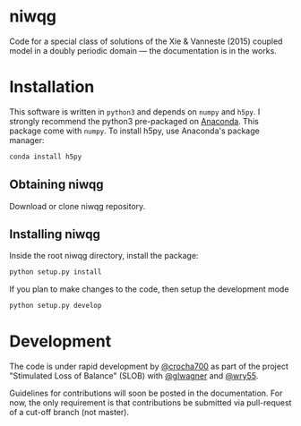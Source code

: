 # niwqg
Code for a special class of solutions of the Xie & Vanneste (2015) coupled model
 in a doubly periodic domain –– the documentation is in the works.

# Installation
This software is written in `python3` and depends on `numpy` and `h5py`. I strongly
recommend the python3 pre-packaged on [Anaconda](https://www.continuum.io/downloads).
This package come with `numpy`. To install h5py, use Anaconda's package manager:
```bash
conda install h5py
```


## Obtaining niwqg
Download or clone niwqg repository.

## Installing niwqg
Inside the root niwqg directory, install the package:

```bash
python setup.py install
```

If you plan to make changes to the code, then setup the development mode

```bash
python setup.py develop
```
# Development
The code is under rapid development by [@crocha700](https://github.com/crocha700)
as part of the project "Stimulated Loss of Balance" (SLOB) with
[@glwagner](https://github.com/glwagner) and [@wry55](https://github.com/wry55).

Guidelines for contributions will soon be posted in the documentation. For now,
the only requirement is that contributions be submitted via pull-request of
a cut-off branch (not master).
